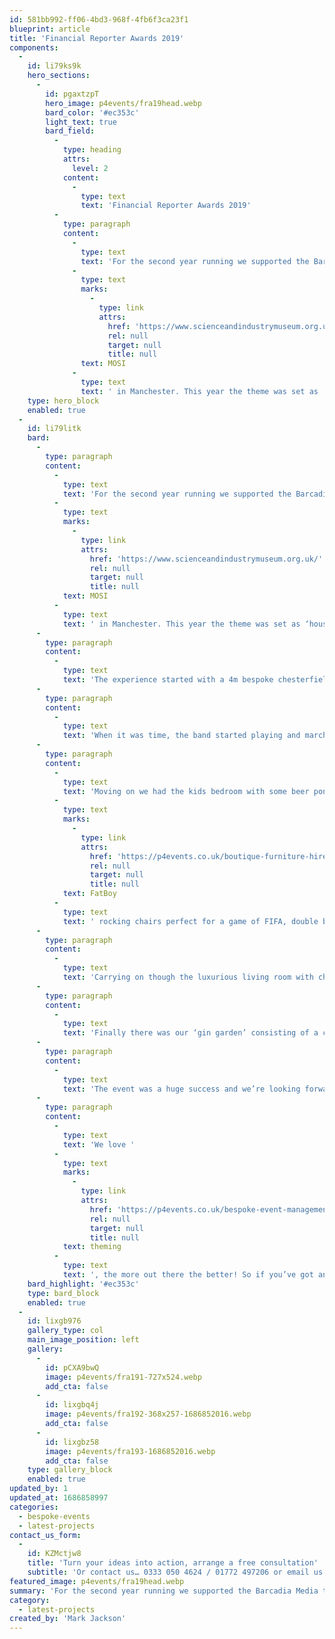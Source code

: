 ```yaml
---
id: 581bb992-ff06-4bd3-968f-4fb6f3ca23f1
blueprint: article
title: 'Financial Reporter Awards 2019'
components:
  -
    id: li79ks9k
    hero_sections:
      -
        id: pgaxtzpT
        hero_image: p4events/fra19head.webp
        bard_color: '#ec353c'
        light_text: true
        bard_field:
          -
            type: heading
            attrs:
              level: 2
            content:
              -
                type: text
                text: 'Financial Reporter Awards 2019'
          -
            type: paragraph
            content:
              -
                type: text
                text: 'For the second year running we supported the Barcadia Media team for the 10th anniversary of the Financial Reporter Awards at '
              -
                type: text
                marks:
                  -
                    type: link
                    attrs:
                      href: 'https://www.scienceandindustrymuseum.org.uk/'
                      rel: null
                      target: null
                      title: null
                text: MOSI
              -
                type: text
                text: ' in Manchester. This year the theme was set as ‘house party’ and the challenge was on to create 5 immersive themed areas within the usual budget for just one!'
    type: hero_block
    enabled: true
  -
    id: li79litk
    bard:
      -
        type: paragraph
        content:
          -
            type: text
            text: 'For the second year running we supported the Barcadia Media team for the 10th anniversary of the Financial Reporter Awards at '
          -
            type: text
            marks:
              -
                type: link
                attrs:
                  href: 'https://www.scienceandindustrymuseum.org.uk/'
                  rel: null
                  target: null
                  title: null
            text: MOSI
          -
            type: text
            text: ' in Manchester. This year the theme was set as ‘house party’ and the challenge was on to create 5 immersive themed areas within the usual budget for just one!'
      -
        type: paragraph
        content:
          -
            type: text
            text: 'The experience started with a 4m bespoke chesterfield sofa set against a 12m custom branded backdrop for area sponsor the United Trust Bank. This was a great area for guests to pose for photos during the champagne reception without giving too much away.'
      -
        type: paragraph
        content:
          -
            type: text
            text: 'When it was time, the band started playing and marched everyone in to the venue. Through the ‘hallway’ and in to the main party space. Here we had a kitchen area with a custom built centre island bar, Belfast sinks chilling the beer and even a custom SMEG fridge in the Pantone of the area sponsor Precise Mortgages.'
      -
        type: paragraph
        content:
          -
            type: text
            text: 'Moving on we had the kids bedroom with some beer pong fun, our rock ‘n’ roll '
          -
            type: text
            marks:
              -
                type: link
                attrs:
                  href: 'https://p4events.co.uk/boutique-furniture-hire/bean-bags-tables/bean-bags/'
                  rel: null
                  target: null
                  title: null
            text: FatBoy
          -
            type: text
            text: ' rocking chairs perfect for a game of FIFA, double bed (because everyone loves a selfie on a bed) and our Astral Fighter gaming machine featuring all the most popular titles from the 90’s.'
      -
        type: paragraph
        content:
          -
            type: text
            text: 'Carrying on though the luxurious living room with chesterfield sofas and ornate rugs, guests made there way to the bathroom with also doubled up as the photo booth or “bath tub booth” immersive experience. Guests posed in the bath tub filled with balls with a tiled backdrop and a giant rubber duck!'
      -
        type: paragraph
        content:
          -
            type: text
            text: 'Finally there was our ‘gin garden’ consisting of a custom garden bar, oversized picket fencing and AstroTurf, serving a range of fabulous local gins from the Lakeland Gin Company.'
      -
        type: paragraph
        content:
          -
            type: text
            text: 'The event was a huge success and we’re looking forward to seeing what the 2020 theme has to offer. We’ll be working with the Barcadia team again before that though for the annual Financial Reporter Women’s Recognition Awards at Alley Pally in later September. You can read more about this event over on our industry blog.'
      -
        type: paragraph
        content:
          -
            type: text
            text: 'We love '
          -
            type: text
            marks:
              -
                type: link
                attrs:
                  href: 'https://p4events.co.uk/bespoke-event-management/event-theming/'
                  rel: null
                  target: null
                  title: null
            text: theming
          -
            type: text
            text: ', the more out there the better! So if you’ve got an event coming up, large or small please do get in touch to arrange an initial meeting to discuss your ideas and concept.'
    bard_highlight: '#ec353c'
    type: bard_block
    enabled: true
  -
    id: lixgb976
    gallery_type: col
    main_image_position: left
    gallery:
      -
        id: pCXA9bwQ
        image: p4events/fra191-727x524.webp
        add_cta: false
      -
        id: lixgbq4j
        image: p4events/fra192-368x257-1686852016.webp
        add_cta: false
      -
        id: lixgbz58
        image: p4events/fra193-1686852016.webp
        add_cta: false
    type: gallery_block
    enabled: true
updated_by: 1
updated_at: 1686858997
categories:
  - bespoke-events
  - latest-projects
contact_us_form:
  -
    id: KZMctjw8
    title: 'Turn your ideas into action, arrange a free consultation'
    subtitle: 'Or contact us… 0333 050 4624 / 01772 497206 or email us: info@p4events.co.uk'
featured_image: p4events/fra19head.webp
summary: 'For the second year running we supported the Barcadia Media team for the 10th anniversary of the Financial Reporter Awards at MOSI in Manchester. This year the theme was set as ‘house party’ and the challenge was on to create 5 immersive themed areas within the usual budget for just one!'
category:
  - latest-projects
created_by: 'Mark Jackson'
---
```

